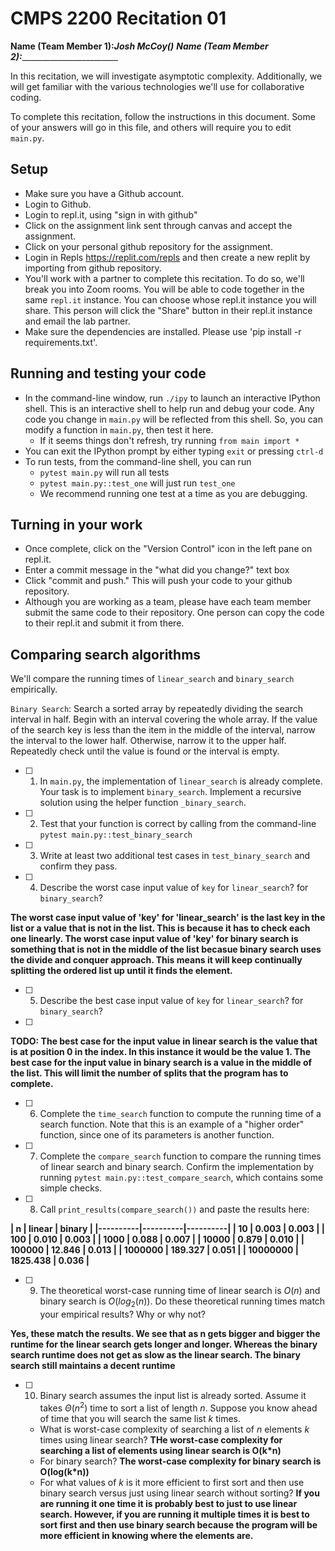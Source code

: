 # CMPS 2200  Recitation 01

**Name (Team Member 1):**________Josh McCoy()_______
**Name (Team Member 2):**_________________________

In this recitation, we will investigate asymptotic complexity. Additionally, we will get familiar with the various technologies we'll use for collaborative coding.

To complete this recitation, follow the instructions in this document. Some of your answers will go in this file, and others will require you to edit `main.py`.


## Setup
- Make sure you have a Github account.
- Login to Github.
- Login to repl.it, using "sign in with github"
- Click on the assignment link sent through canvas and accept the assignment. 
- Click on your personal github repository for the assignment.
- Login in Repls https://replit.com/repls and then create a new replit by importing from github repository.
- You'll work with a partner to complete this recitation. To do so, we'll break you into Zoom rooms. You will be able to code together in the same `repl.it` instance. You can choose whose repl.it instance you will share. This person will click the "Share" button in their repl.it instance and email the lab partner.
- Make sure the dependencies are installed. Please use 'pip install -r requirements.txt'.

## Running and testing your code
- In the command-line window, run `./ipy` to launch an interactive IPython shell. This is an interactive shell to help run and debug your code. Any code you change in `main.py` will be reflected from this shell. So, you can modify a function in `main.py`, then test it here.
  + If it seems things don't refresh, try running `from main import *`
- You can exit the IPython prompt by either typing `exit` or pressing `ctrl-d`
- To run tests, from the command-line shell, you can run
  + `pytest main.py` will run all tests
  + `pytest main.py::test_one` will just run `test_one`
  + We recommend running one test at a time as you are debugging.

## Turning in your work

- Once complete, click on the "Version Control" icon in the left pane on repl.it.
- Enter a commit message in the "what did you change?" text box
- Click "commit and push." This will push your code to your github repository.
- Although you are working as a team, please have each team member submit the same code to their repository. One person can copy the code to their repl.it and submit it from there.

## Comparing search algorithms

We'll compare the running times of `linear_search` and `binary_search` empirically.

`Binary Search`: Search a sorted array by repeatedly dividing the search interval in half. Begin with an interval covering the whole array. If the value of the search key is less than the item in the middle of the interval, narrow the interval to the lower half. Otherwise, narrow it to the upper half. Repeatedly check until the value is found or the interval is empty.

- [ ] 1. In `main.py`, the implementation of `linear_search` is already complete. Your task is to implement `binary_search`. Implement a recursive solution using the helper function `_binary_search`. 

- [ ] 2. Test that your function is correct by calling from the command-line `pytest main.py::test_binary_search`

- [ ] 3. Write at least two additional test cases in `test_binary_search` and confirm they pass.

- [ ] 4. Describe the worst case input value of `key` for `linear_search`? for `binary_search`?

      

**The worst case input value of 'key' for 'linear_search' is the last key in the list or a value that is not in the list. This is because it has to check each one linearly. The worst case input value of 'key' for binary search is something that is not in the middle of the list becasue binary search uses the divide and conquer approach. This means it will keep continually splitting the ordered list up until it finds the element.**

- [ ] 5. Describe the best case input value of `key` for `linear_search`? for `binary_search`?
- [ ] 

**TODO: The best case for the input value in linear search is the value that is at position 0 in the index. In this instance it would be the value 1. The best case for the input value in binary search is a value in the middle of the list. This will limit the number of splits that the program has to complete.**

- [ ] 6. Complete the `time_search` function to compute the running time of a search function. Note that this is an example of a "higher order" function, since one of its parameters is another function.

- [ ] 7. Complete the `compare_search` function to compare the running times of linear search and binary search. Confirm the implementation by running `pytest main.py::test_compare_search`, which contains some simple checks.

- [ ] 8. Call `print_results(compare_search())` and paste the results here:

**|        n |   linear |   binary |
|----------|----------|----------|
|       10 |    0.003 |    0.003 |
|      100 |    0.010 |    0.003 |
|     1000 |    0.088 |    0.007 |
|    10000 |    0.879 |    0.010 |
|   100000 |   12.846 |    0.013 |
|  1000000 |  189.327 |    0.051 |
| 10000000 | 1825.438 |    0.036 |**

- [ ] 9. The theoretical worst-case running time of linear search is $O(n)$ and binary search is $O(log_2(n))$. Do these theoretical running times match your empirical results? Why or why not?

**Yes, these match the results. We see that as n gets bigger and bigger the runtime for the linear search gets longer and longer. Whereas the binary search runtime does not get as slow as the linear search. The binary search still maintains a decent runtime**

- [ ] 10. Binary search assumes the input list is already sorted. Assume it takes $\Theta(n^2)$ time to sort a list of length $n$. Suppose you know ahead of time that you will search the same list $k$ times. 
  + What is worst-case complexity of searching a list of $n$ elements $k$ times using linear search? **THe worst-case complexity for searching a list of elements using linear search is O(k*n)**
  + For binary search? **The worst-case complexity for binary search is O(log(k*n))**
  + For what values of $k$ is it more efficient to first sort and then use binary search versus just using linear search without sorting? **If you are running it one time it is probably best to just to use linear search. However, if you are running it multiple times it is best to sort first and then use binary search because the program will be more efficient in knowing where the elements are.**
